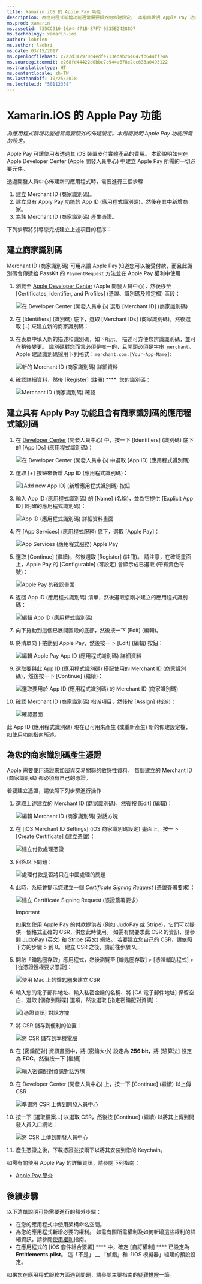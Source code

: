 ```yaml
---
title: Xamarin.iOS 的 Apple Pay 功能
description: 為應用程式新增功能通常需要額外的佈建設定。 本指南說明 Apple Pay 功能所需的設定。
ms.prod: xamarin
ms.assetid: 735CC916-16A4-471B-87F7-0535E24288D7
ms.technology: xamarin-ios
author: lobrien
ms.author: laobri
ms.date: 03/15/2017
ms.openlocfilehash: c7a2d347970d4edfe713edab264647fb644ff74a
ms.sourcegitcommit: e268fd44422d0bbc7c944a678e2cc633a0493122
ms.translationtype: HT
ms.contentlocale: zh-TW
ms.lasthandoff: 10/25/2018
ms.locfileid: "50112338"
---
```

# <a name="apple-pay-capabilities-in-xamarinios"></a>Xamarin.iOS 的 Apple Pay 功能

_為應用程式新增功能通常需要額外的佈建設定。本指南說明 Apple Pay 功能所需的設定。_

Apple Pay 可讓使用者透過其 iOS 裝置支付實體產品的費用。 本節說明如何在 Apple Developer Center (Apple 開發人員中心) 中建立 Apple Pay 所需的一切必要元件。

透過開發人員中心佈建新的應用程式時，需要進行三個步驟：

1.  建立 Merchant ID (商家識別碼)。
2.  建立具有 Apply Pay 功能的 App ID (應用程式識別碼)，然後在其中新增商家。
3.  為該 Merchant ID (商家識別碼) 產生憑證。

下列步驟將引導您完成建立上述項目的程序：

<a name="merchantid" />

## <a name="create-merchant-id"></a>建立商家識別碼

Merchant ID (商家識別碼) 可用來讓 Apple Pay 知道您可以接受付款，而且此識別碼會傳遞給 PassKit 的 `PaymentRequest` 方法並在 Apple Pay 權利中使用：

1.  瀏覽至 [Apple Developer Center](https://developer.apple.com/account/) \(Apple 開發人員中心\)，然後移至 [Certificates, Identifier, and Profiles] \(憑證、識別碼及設定檔\) 區段： 
 
    ![在 Developer Center (開發人員中心) 選取 [Merchant ID] \(商家識別碼\)](apple-pay-capabilities-images/image57.png)

2.  在 [Identifiers] \(識別碼\) 底下，選取 [Merchant IDs] \(商家識別碼\)，然後選取 [+] 來建立新的商家識別碼：  

3.  在表單中填入新的描述和識別碼，如下所示。 描述可方便您辨識識別碼，並可在稍後變更。 識別碼對您而言必須是唯一的，且開頭必須是字串  `merchant`。 Apple 建議識別碼採用下列格式：`merchant.com.[Your-App-Name]`:
   
    ![新的 Merchant ID (商家識別碼) 詳細資料](apple-pay-capabilities-images/image58.png)

4.  確認詳細資料，然後 [Register] \(註冊\) ****  您的識別碼： 
    
    ![Merchant ID (商家識別碼) 確認](apple-pay-capabilities-images/image59.png)

<a name="appid" />

## <a name="create-an-app-id-with-the-apple-pay-capability-that-includes-the-merchant-id"></a>建立具有 Apply Pay 功能且含有商家識別碼的應用程式識別碼

1.  在 [Developer Center](https://developer.apple.com/account/) \(開發人員中心\) 中，按一下 [Identifiers] \(識別碼\) 底下的 [App IDs] \(應用程式識別碼\)： 
    
    ![在 Developer Center (開發人員中心) 中選取 [App ID] \(應用程式識別碼\)](apple-pay-capabilities-images/image6.png)

2.  選取 [+] 按鈕來新增 App ID (應用程式識別碼)： 
   
    ![[Add new App ID] \(新增應用程式識別碼\) 按鈕](apple-pay-capabilities-images/image27.png)

3.  輸入 App ID (應用程式識別碼) 的 [Name] \(名稱\)，並為它提供 [Explicit App ID] \(明確的應用程式識別碼\)：    
   
    ![App ID (應用程式識別碼) 詳細資料畫面 ](apple-pay-capabilities-images/image35.png)

4.  在 [App Services] \(應用程式服務\) 底下，選取 [Apple Pay]：    
  
    ![App Services (應用程式服務) Apple Pay](apple-pay-capabilities-images/image36.png)

5.  選取 [Continue] \(繼續\)，然後選取 [Register] \(註冊\)。 請注意，在確認畫面上，Apple Pay 的 [Configurable] \(可設定\) 會顯示成已選取 (帶有黃色符號)： 
   
    ![Apple Pay 的確認畫面](apple-pay-capabilities-images/image37.png)

6.  返回 App ID (應用程式識別碼) 清單，然後選取您剛才建立的應用程式識別碼：  
   
    ![編輯 App ID (應用程式識別碼)](apple-pay-capabilities-images/image38.png)

7.  向下捲動到這個已展開區段的底部，然後按一下 [Edit] \(編輯\)。
8.  將清單向下捲動到 Apple Pay，然後按一下 [Edit] \(編輯\) 按鈕：  
    
    ![編輯 Apple Pay App ID (應用程式識別碼) 詳細資料](apple-pay-capabilities-images/image39.png)

9.  選取要與此 App ID (應用程式識別碼) 搭配使用的 Merchant ID (商家識別碼)，然後按一下 [Continue] \(繼續\)：  
    
    ![選取要用於 App ID (應用程式識別碼) 的 Merchant ID (商家識別碼)](apple-pay-capabilities-images/image40.png)

10. 確認 Merchant ID (商家識別碼) 指派項目，然後按 [Assign] \(指派\)：  
    
    ![確認畫面](apple-pay-capabilities-images/image41.png)

此 App ID (應用程式識別碼) 現在已可用來產生 (或重新產生) 新的佈建設定檔，如[使用功能](~/ios/deploy-test/provisioning/capabilities/index.md)指南所述。 

<a name="certificate" />

## <a name="create-a-certificate-for-your-merchant-id"></a>為您的商家識別碼產生憑證

Apple 需要使用憑證來加密與交易關聯的敏感性資料。 每個建立的 Merchant ID (商家識別碼) 都必須有自己的憑證。 

若要建立憑證，請依照下列步驟進行操作：

1.  選取上述建立的 Merchant ID (商家識別碼)，然後按 [Edit] \(編輯\)： 
    
    ![編輯 Merchant ID (商家識別碼) 對話方塊](apple-pay-capabilities-images/image42.png)

2.  在 [iOS Merchant ID Settings] \(iOS 商家識別碼設定\) 畫面上，按一下 [Create Certificate] \(建立憑證\)： 
   
    ![建立付款處理憑證](apple-pay-capabilities-images/image43.png)

3.  回答以下問題： 

    ![處理付款是否將只在中國處理的問題](apple-pay-capabilities-images/image44.png)

4.  此時，系統會提示您建立一個 _Certificate Signing Request_ \(憑證簽署要求\)： 

    ![建立 Certificate Signing Request \(憑證簽署要求\)](apple-pay-capabilities-images/image45.png)
    
    > [!IMPORTANT]
    > 如果您使用 Apple Pay 的付款提供者 (例如 JudoPay 或 Stripe)，它們可以提供一個格式正確的 CSR，供您此時使用。 如需有關要求此 CSR 的資訊，請參閱 [JudoPay](https://www.judopay.com/docs/version-52/apple-pay/getting-started/#create-an-apple-pay-certificate) \(英文\) 和 [Stripe](https://stripe.com/docs/apple-pay/apps#csr) \(英文\) 網站。 若要建立您自己的 CSR，請依照下方的步驟 5 到 8。 建立 CSR 之後，請前往步驟 9。

5.  開啟「鑰匙圈存取」應用程式，然後瀏覽至 [鑰匙圈存取] > [憑證輔助程式] > [從憑證授權要求憑證]： 

     ![使用 Mac 上的鑰匙圈來建立 CSR](apple-pay-capabilities-images/image46.png)

6.  輸入您的電子郵件地址、輸入私密金鑰的名稱、將 [CA 電子郵件地址] 保留空白、選取 [儲存到磁碟] 選項，然後選取 [指定密鑰配對資訊]：

     ![[憑證資訊] 對話方塊](apple-pay-capabilities-images/image47.png)

7.  將 CSR 儲存到便利的位置： 

     ![將 CSR 儲存到本機電腦](apple-pay-capabilities-images/image48.png)

8.  在 [密鑰配對] 資訊畫面中，將 [密鑰大小] 設定為 **256 bit**，將 [驗算法] 設定為 **ECC**，然後按一下 [繼續]：

     ![輸入密鑰配對資訊對話方塊](apple-pay-capabilities-images/image49.png)

9.  在 Developer Center (開發人員中心) 上，按一下 [Continue] \(繼續\) 以上傳 CSR： 

     ![準備將 CSR 上傳到開發人員中心](apple-pay-capabilities-images/image50.png)

10. 按一下 [選取檔案...]  以選取 CSR，然後按 [Continue] \(繼續\) 以將其上傳到開發人員入口網站： 

     ![將 CSR 上傳到開發人員中心](apple-pay-capabilities-images/image51.png)

11. 產生憑證之後，下載憑證並按兩下以將其安裝到您的 Keychain。

如需有關使用 Apple Pay 的詳細資訊，請參閱下列指南：

*   [Apple Pay 簡介](~/ios/platform/apple-pay.md)

## <a name="next-steps"></a>後續步驟
 
以下清單說明可能需要進行的額外步驟：

* 在您的應用程式中使用架構命名空間。
* 為您的應用程式新增必要的權利。 如需有關所需權利及如何新增這些權利的詳細資訊，請參閱[使用權利](~/ios/deploy-test/provisioning/entitlements.md)指南。
* 在應用程式的 [iOS 套件組合簽署] **** 中，確定 [自訂權利] **** 已設定為 **Entitlements.plist**。 這「不是」 __ 「偵錯」和「iOS 模擬器」組建的預設設定。

如果您在應用程式服務方面遇到問題，請參閱主要指南的[疑難排解](~/ios/deploy-test/provisioning/capabilities/index.md)一節。